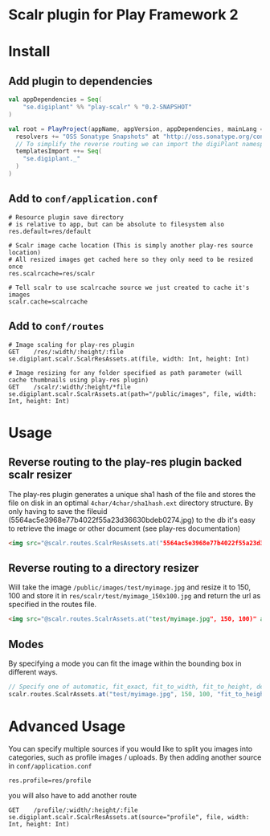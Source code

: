 # Scalr plugin for Play Framework 2

# Install

## Add plugin to dependencies
```scala
val appDependencies = Seq(
	"se.digiplant" %% "play-scalr" % "0.2-SNAPSHOT"
)

val root = PlayProject(appName, appVersion, appDependencies, mainLang = SCALA).settings(
  resolvers += "OSS Sonatype Snapshots" at "http://oss.sonatype.org/content/repositories/snapshots/",
  // To simplify the reverse routing we can import the digiPlant namespace
  templatesImport ++= Seq(
    "se.digiplant._"
  )
)
```

## Add to `conf/application.conf`
```
# Resource plugin save directory
# is relative to app, but can be absolute to filesystem also
res.default=res/default

# Scalr image cache location (This is simply another play-res source location)
# All resized images get cached here so they only need to be resized once
res.scalrcache=res/scalr

# Tell scalr to use scalrcache source we just created to cache it's images
scalr.cache=scalrcache
```

## Add to `conf/routes`
```
# Image scaling for play-res plugin
GET    /res/:width/:height/:file      se.digiplant.scalr.ScalrResAssets.at(file, width: Int, height: Int)

# Image resizing for any folder specified as path parameter (will cache thumbnails using play-res plugin)
GET    /scalr/:width/:height/*file    se.digiplant.scalr.ScalrAssets.at(path="/public/images", file, width: Int, height: Int)

```

# Usage

## Reverse routing to the play-res plugin backed scalr resizer
The play-res plugin generates a unique sha1 hash of the file and stores the file on disk in an optimal `4char/4char/sha1hash.ext` directory structure.
By only having to save the fileuid (5564ac5e3968e77b4022f55a23d36630bdeb0274.jpg) to the db it's easy to retrieve the image or other document (see play-res documentation)


```html
<img src="@scalr.routes.ScalrResAssets.at("5564ac5e3968e77b4022f55a23d36630bdeb0274.jpg", 150, 100)" alt="" />
```

## Reverse routing to a directory resizer
Will take the image `/public/images/test/myimage.jpg` and resize it to 150, 100 and store it in `res/scalr/test/myimage_150x100.jpg` and return the url as specified in the routes file.

```html
<img src="@scalr.routes.ScalrAssets.at("test/myimage.jpg", 150, 100)" alt="" />
```

## Modes
By specifying a mode you can fit the image within the bounding box in different ways.
```scala
// Specify one of automatic, fit_exact, fit_to_width, fit_to_height, default is automatic
scalr.routes.ScalrAssets.at("test/myimage.jpg", 150, 100, "fit_to_height")
```

# Advanced Usage
You can specify multiple sources if you would like to split you images into categories, such as profile images / uploads.
By then adding another source in `conf/application.conf`

```
res.profile=res/profile
```

you will also have to add another route

```
GET    /profile/:width/:height/:file      se.digiplant.scalr.ScalrResAssets.at(source="profile", file, width: Int, height: Int)
```
